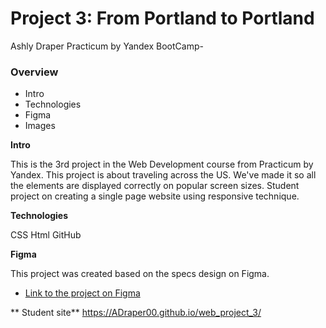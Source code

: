 # Project 3: From Portland to Portland

Ashly Draper
Practicum by Yandex BootCamp-

### Overview
* Intro
* Technologies
* Figma
* Images

**Intro**

This is the 3rd project in the Web Development course from Practicum by Yandex. This project is about traveling across the US. We've made it so all the elements are displayed correctly on popular screen sizes. 
Student project on creating a single page website using responsive technique. 

**Technologies** 
 
 CSS
 Html 
 GitHub

**Figma**

This project was created based on the specs design on Figma.

* [Link to the project on Figma](https://www.figma.com/file/AtbNbstbxWPcMqvF061V0R/Sprint-3%3A-From-Portland-to-Portland-%7C-desktop-%2B-mobile?node-id=0%3A1)

** Student site**
https://ADraper00.github.io/web_project_3/